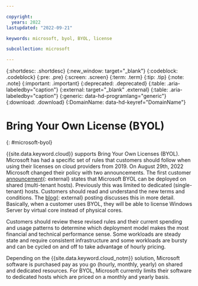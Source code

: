 ```yaml
---

copyright:
  years: 2022
lastupdated: "2022-09-21"

keywords: microsoft, byol, BYOL, license

subcollection: microsoft

---
```


{:shortdesc: .shortdesc}
{:new_window: target="_blank"}
{:codeblock: .codeblock}
{:pre: .pre}
{:screen: .screen}
{:term: .term}
{:tip: .tip}
{:note: .note}
{:important: .important}
{:deprecated: .deprecated}
{:table: .aria-labeledby="caption"}
{:external: target="_blank" .external}
{:table: .aria-labeledby="caption"}
{:generic: data-hd-programlang="generic"}
{:download: .download}
{:DomainName: data-hd-keyref="DomainName"}

# Bring Your Own License (BYOL)
{: #microsoft-byol}

{{site.data.keyword.cloud}} supports Bring Your Own Licenses (BYOL). Microsoft has had a specific set of rules that customers should follow when using their licenses on cloud providers from 2019. On August 29th, 2022 Microsoft changed their policy with two announcements. The first customer [announcement](https://www.microsoft.com/en-us/licensing/news/options-for-hosted-cloud){: external} states that Microsoft BYOL can be deployed on shared (multi-tenant hosts). Previously this was limited to dedicated (single-tenant) hosts. Customers should read and understand the new terms and conditions. The [blog](https://blogs.partner.microsoft.com/mpn/new-licensing-benefits-make-bringing-workloads-and-licenses-to-partners-clouds-easier/){: external} posting discusses this in more detail. Basically, when a customer uses BYOL, they will be able to license Windows Server by virtual core instead of physical cores.

Customers should review these revised rules and their current spending and usage patterns to determine which deployment model makes the most financial and technical performance sense. Some workloads are steady state and require consistent infrastructure and some workloads are bursty and can be cycled on and off to take advantage of hourly pricing.

Depending on the {{site.data.keyword.cloud_notm}} solution, Microsoft software is purchased pay as you go (hourly, monthly, yearly) on shared and dedicated resources. For BYOL, Microsoft currently limits their software to dedicated hosts which are priced on a monthly and yearly basis.
